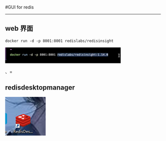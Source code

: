 #GUI for redis



---

## web 界面

````shell
docker run -d -p 8001:8001 redislabs/redisinsight 
````

![0c1d18736ace9df849122e6d97cba74](./GUI%20for%20redis.assets/0c1d18736ace9df849122e6d97cba74.png)

、=

## redisdesktopmanager

![image-20231207004032072](./GUI%20for%20redis.assets/image-20231207004032072.png)